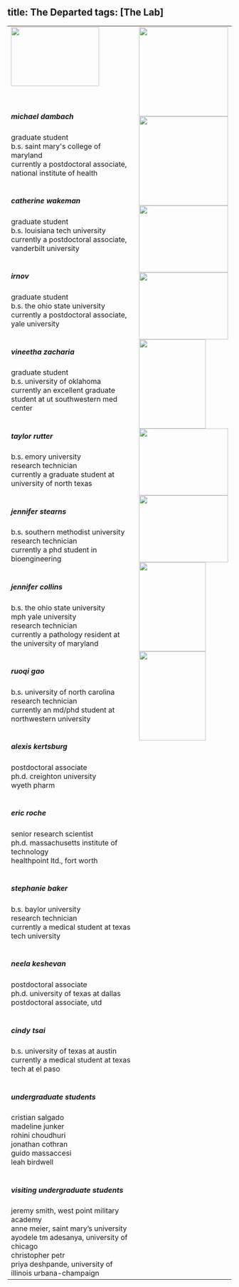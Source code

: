 title: The Departed
tags: [The Lab]
---
<table border="0" align="center" class="lab-info">
<tbody><tr>
<td>
            <img src="/img/misc/030416_1880_0163_xsls.jpg" alt="" title="The Departed" width="198" height="132" class="alignnone size-full wp-image-112"><br><p></p>


<br><p>            <h5 class="about-me-name">michael dambach</h5>
</p><div class="about-me">
            graduate student<br>
            b.s. saint mary's college of maryland<br>
            currently a postdoctoral associate, national institute of health
            </div>
<br><p>            <h5 class="about-me-name">catherine wakeman</h5>
</p><div class="about-me">
            graduate student<br>
            b.s. louisiana tech university<br>
            currently a postdoctoral associate, vanderbilt university
            </div>
<br><p>            <h5 class="about-me-name">irnov</h5>
</p><div class="about-me">
            graduate student<br>
            b.s. the ohio state university<br>
            currently a postdoctoral associate, yale university
            </div>
<br><p>            <h5 class="about-me-name">vineetha zacharia</h5>
</p><div class="about-me">
            graduate student<br>
            b.s. university of oklahoma<br>
            currently an excellent graduate student at ut southwestern med center
            </div>
<br><p>            <h5 class="about-me-name">taylor rutter</h5>
</p><div class="about-me">
            b.s. emory university<br>
            research technician<br>
                currently a graduate student at university of north texas
            </div>
<br><p>            <h5 class="about-me-name">jennifer stearns</h5>
</p><div class="about-me">
            b.s. southern methodist university<br>
            research technician<br>
            currently a phd student in bioengineering
            </div>
<br><p>            <h5 class="about-me-name">jennifer collins</h5>
</p><div class="about-me">
            b.s. the ohio state university<br>
            mph yale university<br>
            research technician<br>
            currently a pathology resident at the university of maryland
            </div>
<br><p>            <h5 class="about-me-name">ruoqi gao</h5>
</p><div class="about-me">
            b.s. university of north carolina<br>
            research technician<br>
            currently an md/phd student at northwestern university
        </div>
<br><p>            <h5 class="about-me-name">alexis kertsburg</h5>
</p><div class="about-me">
            postdoctoral associate<br>
            ph.d. creighton university<br>
            wyeth pharm
        </div>
<br><p>            <h5 class="about-me-name">eric roche</h5>
</p><div class="about-me">
            senior research scientist<br>
            ph.d. massachusetts institute of technology<br>
            healthpoint ltd., fort worth
        </div>
<br><p>            <h5 class="about-me-name">stephanie baker</h5>
</p><div class="about-me">
            b.s. baylor university<br>
            research technician<br>
            currently a medical student at texas tech university
        </div>
<br><p>            <h5 class="about-me-name">neela keshevan</h5>
</p><div class="about-me">
            postdoctoral associate<br>
            ph.d. university of texas at dallas<br>
            postdoctoral associate, utd
        </div>
<br><p>            <h5 class="about-me-name">cindy tsai</h5>
</p><div class="about-me">
            b.s. university of texas at austin<br>
            currently a medical student at texas tech at el paso
        </div>
<br><p>            <h5 class="about-me-name">undergraduate students</h5>
</p><div class="about-me">
			cristian salgado<br>
			madeline junker<br>
            rohini choudhuri<br>
            jonathan cothran<br>
            guido massaccesi<br>
            leah birdwell<br>
        </div>
<br><p>            <h5 class="about-me-name">visiting undergraduate students</h5>
</p><div class="about-me">
            jeremy smith, west point military academy<br>
            anne meier, saint mary’s university<br>
            ayodele tm adesanya, university of chicago<br>
            christopher petr<br>
            priya deshpande, university of illinois urbana-champaign
        </div>
</td>
<td style="vertical-align:top">
<img src="/img/misc/reunion.jpg" alt="" title="Conference Meetup" width="200" height="200" class="alignnone size-full"><br>
<img src="/img/misc/2ebc4d4.jpg" alt="" title="Mike" width="200" height="200" class="alignnone size-full"><br>
<img src="/img/misc/Jenny-and-Catherine.jpg" alt="" title="Jenny and Catherine" width="200" height="150" class="alignnone size-full"><br>
<img src="/img/misc/Irnov-and-Catherine.jpg" alt="" title="Irnov and Catherine" width="200" height="150" class="alignnone size-full"><br>
<img src="/img/misc/Irnov.jpg" alt="" title="Irnov" width="150" height="200" class="alignnone size-full"><br>
<img src="/img/misc/Irnov2.jpg" alt="" title="Irnov2" width="200" height="150" class="alignnone size-full"><br>
<img src="/img/misc/Jenny.jpg" alt="" title="Jenny" width="200" height="150" class="alignnone size-full"><br>
<img src="/img/misc/Vineetha.jpg" alt="" title="Vineetha" width="150" height="200" class="alignnone size-full"><br>
<img src="/img/misc/Taylor.jpg" alt="" title="Taylor" width="150" height="200" class="alignnone size-full">
</td>
</tr>
</tbody></table>
